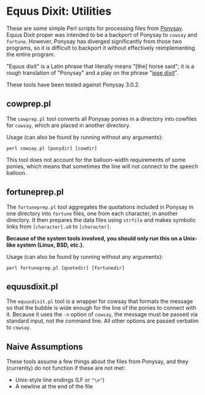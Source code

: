# Equus Dixit: Utilities

These are some simple Perl scripts for processing files from [Ponysay](https://github.com/erkin/ponysay). Equus Dixit proper was intended to be a backport of Ponysay to `cowsay` and `fortune`. However, Ponysay has diverged significantly from those two programs, so it is difficult to backport it without effectively reimplementing the entire program.

"Equus dixit" is a Latin phrase that literally means "[the] horse said"; it is a rough translation of "Ponysay" and a play on the phrase "[ipse dixit](http://en.wikipedia.org/wiki/Ipse_dixit)".

These tools have been tested against Ponysay 3.0.2.

## cowprep.pl

The `cowprep.pl` tool converts all Ponysay ponies in a directory into cowfiles for `cowsay`, which are placed in another directory.

Usage (can also be found by running without any arguments):

    perl cowsay.pl [ponydir] [cowdir]

This tool does not account for the balloon-width requirements of some ponies, which means that sometimes the line will not connect to the speech balloon.

## fortuneprep.pl

The `fortuneprep.pl` tool aggregates the quotations included in Ponysay in one directory into `fortune` files, one from each character, in another directory. It then prepares the data files using `strfile` and makes symbolic links from `[character].u8` to `[character]`.

**Because of the system tools involved, you should only run this on a Unix-like system (Linux, BSD, etc.).**

Usage (can also be found by running without any arguments):

    perl fortuneprep.pl [quotedir] [fortunedir]

## equusdixit.pl

The `equusdixit.pl` tool is a wrapper for cowsay that formats the message so that the bubble is wide enough for the line of the ponies to connect with it. Because it uses the `-n` option of `cowsay`, the message must be passed via standard input, not the command line. All other options are passed verbatim to `cowsay`.

## Naive Assumptions

These tools assume a few things about the files from Ponysay, and they (currently) do not function if these are not met:

* Unix-style line endings (LF or `"\n"`)
* A newline at the end of the file